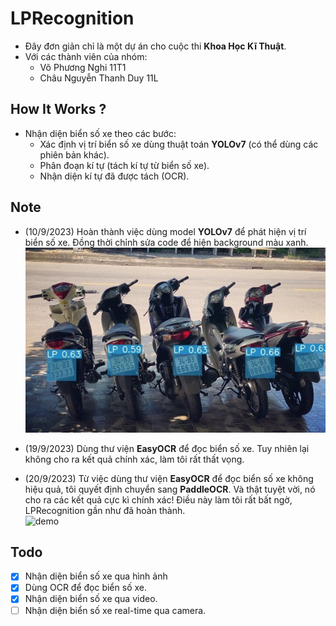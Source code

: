 # LPRecognition
- Đây đơn giản chỉ là một dự án cho cuộc thi <b>Khoa Học Kĩ Thuật</b>.
- Với các thành viên của nhóm:
    + Võ Phương Nghi 11T1
    + Châu Nguyễn Thanh Duy 11L
## How It Works ?
- Nhận diện biển số xe theo các bước:
  + Xác định vị trí biển số xe dùng thuật toán <b>YOLOv7</b> (có thể dùng các phiên bản khác).
  + Phân đoạn kí tự (tách kí tự từ biển số xe).
  + Nhận diện kí tự đã được tách (OCR).

## Note
- (10/9/2023) Hoàn thành việc dùng model <b>YOLOv7</b> để phát hiện vị trí biển số xe. Đồng thời chỉnh sửa code để hiện background màu xanh.
![demo](doc/demo.jpg)

- (19/9/2023) Dùng thư viện <b>EasyOCR</b> để đọc biển số xe. Tuy nhiên lại không cho ra kết quả chính xác, làm tôi rất thất vọng.<br/>

- (20/9/2023) Từ việc dùng thư viện <b>EasyOCR</b> để đọc biển số xe không hiệu quả, tôi quyết định chuyển sang <b>PaddleOCR</b>. Và thật tuyệt vời, nó cho ra các kết quả cực kì chính xác! Điều này làm tôi rất bất ngờ, LPRecognition gần như đã hoàn thành.<br/>
![demo](https://github.com/DN2AI/LPRecognition/assets/55396370/8e3f9a7b-6038-4a5a-9c14-9aba1c1bbd31)

## Todo
- [X] Nhận diện biển số xe qua hình ảnh
- [X] Dùng OCR để đọc biển số xe.
- [X] Nhận diện biển số xe qua video.
- [ ] Nhận diện biển số xe real-time qua camera.
